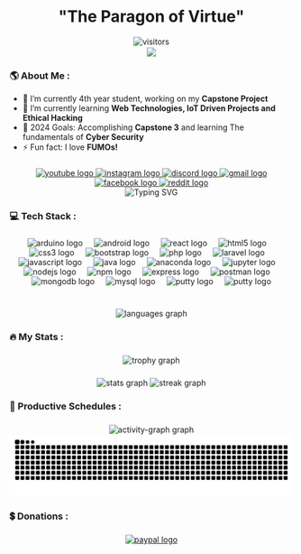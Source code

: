 <h1 align="center">"The Paragon of Virtue"</h1>
<div align="center">
    <img src="https://profile-counter.glitch.me/orangemintz/count.svg?" height="27" alt="visitors" />
</div>

<div align="center">
<img align="center" height="200"
  src="https://i.ppy.sh/8ef60ab74248d98a8bc618baa11823180921a156/68747470733a2f2f696d6775722d617263686976652e7070792e73682f466564695450532e676966" />
</div>

###

<h3 align="left">🌎 About Me :</h3>

- 🔭 I’m currently 4th year student, working on my **Capstone Project**
- 🌱 I’m currently learning **Web Technologies, IoT Driven Projects and Ethical Hacking**
- 🥅 2024 Goals: Accomplishing **Capstone 3** and learning The fundamentals of **Cyber Security**
- ⚡ Fun fact: I love **FUMOs!**

###

<div align="center">
    <a href="https://www.youtube.com/@OrangeMintz"><img
            src="https://img.shields.io/static/v1?message=Youtube&logo=youtube&label=&color=FF0000&logoColor=white&labelColor=&style=for-the-badge"
            height="35" alt="youtube logo" /> </a>
    <a href="https://www.instagram.com/orangemintz57/"> <img
            src="https://img.shields.io/static/v1?message=Instagram&logo=instagram&label=&color=E4405F&logoColor=white&labelColor=&style=for-the-badge"
            height="35" alt="instagram logo" /> </a>
    <a href="https://discord.com/users/505809822239948806"> <img
            src="https://img.shields.io/static/v1?message=Discord&logo=discord&label=&color=7289DA&logoColor=white&labelColor=&style=for-the-badge"
            height="35" alt="discord logo" /> </a>
    <a href="Nickzgacus@gmail.com"> <img
            src="https://img.shields.io/static/v1?message=Gmail&logo=gmail&label=&color=D14836&logoColor=white&labelColor=&style=for-the-badge"
            height="35" alt="gmail logo" /> </a>
    <a href="https://facebook.com/OrangeMintz"> <img
            src="https://img.shields.io/static/v1?message=Facebook&logo=facebook&label=&color=0866FF&logoColor=white&labelColor=&style=for-the-badge"
            height="35" alt="facebook logo" /> </a>
    <a href="https://www.reddit.com/user/OrangeMintz/"> <img
            src="https://img.shields.io/static/v1?message=Reddit&logo=reddit&label=&color=FF4500&logoColor=white&labelColor=&style=for-the-badge"
            height="35" alt="reddit logo" /> </a>
</div>

<div align="center"><a><img src="https://readme-typing-svg.demolab.com?font=Fira+Code&size=20&duration=3500&pause=800&color=FE428E&center=true&vCenter=true&width=435&lines=Repeating+by+trial+and+Error;Learning+Ethical+Hacking+atm...;Also%2C+I+love+my+%E2%99%A1Fumo%E2%99%A1" alt="Typing SVG" /></a>
</div>

<h3 align="left">💻 Tech Stack :</h3>

###

<div align="center">
  <img src="https://cdn.jsdelivr.net/gh/devicons/devicon/icons/arduino/arduino-original.svg" height="40" alt="arduino logo"  />
  <img width="12" />
  <img src="https://cdn.jsdelivr.net/gh/devicons/devicon/icons/android/android-original.svg" height="40" alt="android logo"  />
  <img width="12" />
  <img src="https://cdn.jsdelivr.net/gh/devicons/devicon/icons/react/react-original.svg" height="40" alt="react logo"  />
  <img width="12" />
  <img src="https://cdn.jsdelivr.net/gh/devicons/devicon/icons/html5/html5-original.svg" height="40" alt="html5 logo"  />
  <img width="12" />
  <img src="https://cdn.jsdelivr.net/gh/devicons/devicon/icons/css3/css3-original.svg" height="40" alt="css3 logo"  />
  <img width="12" />
  <img src="https://cdn.simpleicons.org/bootstrap/7952B3" height="40" alt="bootstrap logo"  />
  <img width="12" />
  <img src="https://cdn.simpleicons.org/php/777BB4" height="40" alt="php logo"  />
  <img width="12" />
  <img src="https://cdn.simpleicons.org/laravel/FF2D20" height="40" alt="laravel logo"  />
  <img width="12" />
  <img src="https://cdn.jsdelivr.net/gh/devicons/devicon/icons/javascript/javascript-original.svg" height="40" alt="javascript logo"  />
  <img width="12" />
  <img src="https://cdn.jsdelivr.net/gh/devicons/devicon/icons/java/java-original.svg" height="40" alt="java logo"  />
  <img width="12" />
  <img src="https://cdn.jsdelivr.net/gh/devicons/devicon/icons/anaconda/anaconda-original.svg" height="40" alt="anaconda logo"  />
  <img width="12" />
  <img src="https://cdn.jsdelivr.net/gh/devicons/devicon/icons/jupyter/jupyter-original.svg" height="40" alt="jupyter logo"  />
  <img width="12" />
  <img src="https://cdn.simpleicons.org/nodedotjs/339933" height="40" alt="nodejs logo"  />
  <img width="12" />
  <img src="https://cdn.jsdelivr.net/gh/devicons/devicon/icons/npm/npm-original-wordmark.svg" height="40" alt="npm logo"  />
  <img width="12" />
  <img src="https://cdn.simpleicons.org/express/dddddd" height="40" alt="express logo"  />
  <img width="12" />
  <img src="https://cdn.simpleicons.org/postman/" height="40" alt="postman logo"  />
  <img width="12" />
  <img src="https://skillicons.dev/icons?i=mongodb" height="40" alt="mongodb logo"  />
  <img width="12" />
  <img src="https://cdn.simpleicons.org/mysql/4479A1" height="40" alt="mysql logo"  />
  <img width="12" />
  <img src="https://cdn.jsdelivr.net/gh/devicons/devicon/icons/putty/putty-original.svg" height="40" alt="putty logo"  />
  <img width="12" />
  <img src="https://skillicons.dev/icons?i=regex&theme=dark" height="40" alt="putty logo"  />
  
###

<br clear="both">

<div align="center">
  <img src="https://github-readme-stats.vercel.app/api/top-langs?username=OrangeMintz&locale=en&hide_title=false&layout=compact&card_width=320&langs_count=6&theme=radical&hide_border=false&order=2" height="200" alt="languages graph"  />
</div>

###

<h3 align="left">🔥 My Stats :</h3>

###

<div align="center">
  <img src="https://github-profile-trophy.vercel.app?username=orangemintz&theme=radical&column=-1&row=1&margin-w=8&margin-h=8&no-bg=true&no-frame=false&order=4" height="100" alt="trophy graph"  />
</div>

###

<div align="center">
  <img src="https://github-readme-stats.vercel.app/api?username=OrangeMintz&hide_title=false&hide_rank=true&show_icons=true&include_all_commits=true&count_private=true&disable_animations=false&theme=radical&locale=en&hide_border=false&order=1" height="200" 
alt="stats graph"/>
  <img src="https://streak-stats.demolab.com?user=OrangeMintz&locale=en&mode=daily&theme=radical&hide_border=false&border_radius=5&order=3" height="200" alt="streak graph"  />
</div>

###

<h3 align="left">📅 Productive Schedules :</h3>

###

<div align="center">
  <img src="https://github-readme-activity-graph.vercel.app/graph?username=OrangeMintz&radius=8&theme=redical&area=true&order=5&custom_title=Contribution%20Graph&hide_border=false" height="400" alt="activity-graph graph"  />
</div>

<img src="https://raw.githubusercontent.com/orangemintz/OrangeMintz/output/snake.svg" alt="Snake animation" />

###

<h3 align="left">💲 Donations :</h3>

###

<div align="center">
    <a href="https://paypal.me/OrangeMint57?country.x=PH&locale.x=en_US"><img
            src="https://img.shields.io/static/v1?message=Paypal&logo=paypal&label=&color=0079C1&logoColor=white&labelColor=&style=for-the-badge"
            height="35" alt="paypal logo" /> </a>
</div>
